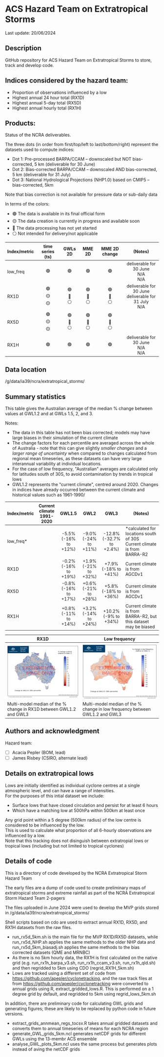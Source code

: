 # ACS Hazard Team on Extratropical Storms
Last update: 20/06/2024

## Description
GitHub repository for ACS Hazard Team on Extratropical Storms to store, track and develop code. 

## Indices considered by the hazard team:
- Proportion of observations influenced by a low
- Highest annual 24 hour total (RX1D)
- Highest annual 5-day total (RX5D)
- Highest annual hourly total (RX1H)

## Products:
Status of the NCRA deliverables. 

The three dots (in order from first/top/left to last/bottom/right) represent the datasets used to compute indices:
- Dot 1: Pre-processed BARPA/CCAM – downscaled but NOT bias-corrected, 5 km (deliverable for 30 June)
- Dot 2: Bias-corrected BARPA/CCAM – downscaled AND bias-corrected, 5 km (deliverable for 31 July)
- Dot 3: National Hydrological Projections (NHP1.0) based on CMIP5 – bias-corrected, 5km
  
Note that bias correction is not available for pressure data or sub-daily data
 
In terms of the colors:
- :green_circle: The data is available in its final official form
- :yellow_circle: The data creation is currently in progress and available soon
- :red_circle: The data processing has not yet started
- :white_circle: Not intended for delivery/not applicable

| Index/metric | time series (ts) | GWLs 2D | MME 2D | MME 2D change | (Notes) |
|-----         | :-:              |:-:      |:-:     |:-:            |:-:    |
| low_freq|:green_circle:<br>|:green_circle:<br>|:green_circle:<br>|:green_circle:<br>|deliverable for 30 June<br>N/A<br>N/A|
| RX1D |:green_circle:<br>:yellow_circle:<br>:yellow_circle:|:green_circle:<br>:red_circle:<br>:white_circle:|:green_circle:<br>:red_circle:<br>:white_circle:|:green_circle:<br>:red_circle:<br>:white_circle:|deliverable for 30 June<br>deliverable for 31 July<br>N/A|
| RX5D |:green_circle:<br>:yellow_circle:<br>:yellow_circle:|:green_circle:<br>:red_circle:<br>:white_circle:|:green_circle:<br>:red_circle:<br>:white_circle:|:green_circle:<br>:red_circle:<br>:white_circle:||deliverable for 30 June<br>deliverable for 31 July<br>N/A|
| RX1H |:green_circle:<br>|:green_circle:<br>|:green_circle:<br>|:green_circle:<br>|deliverable for 30 June<br>N/A<br>N/A|

## Data location
/g/data/ia39/ncra/extratropical_storms/

## Summary statistics

This table gives the Australian average of the median % change between values at GWL1.2 and at GWLs 1.5, 2, and 3.

Notes:
- The data in this table has not been bias corrected; models may have large biases in their simulation of the current climate 
- The change factors for each percentile are averaged across the whole of Australia - note that this can give slightly *smaller changes* and a *larger range of uncertainty* when compared to changes calculated from regional mean timeseries, as these datasets can have very large interannual variability at individual locations.
- For the case of low frequency, "Australian" averages are calculated only for latitudes south of 30S, to avoid contamination by trends in tropical lows
- GWL1.2 represents the "current climate", centred around 2020. Changes in indices have already occurred between the current climate and historical values such as 1961-1990/

| Index/metric | Current climate <br>1991-2020| GWL1.5 | GWL2 | GWL3 | (Notes) |
|-----         | :-:                           | :-:    |:-:   |:-:   |-----    |
| low_freq*||-5.5%<br>(-16% to +12%)|-9.0%<br>(-24% to +11%)|-12.8%<br>(-32.7% to +2.4%)|*calculated for locations south of 30S<br>Current climate is from BARRA-R2|
| RX1D ||-0.2%<br>(-16% to +19%)|+1.9%<br>(-21% to +32%)|+7.9%<br>(-18% to +41%)|Current climate is from AGCDv1|
| RX5D ||-0.8%<br>(-16% to +17%)|+0.6%<br>(-21% to +28%)|+5.8%<br>(-18% to +36%)|Current climate is from AGCDv1|
| RX1H ||+0.8%<br>(-11% to +14%)|+3.2%<br>(-14% to +24%)|+10.2%<br>(-9% to +34%)|Current climate is from BARRA-R2, but this dataset may be biased|

| RX1D | Low frequency |
|----- |-----    |
|![RX1D has lots of spatial variable, but increasing (blue) trends are more common than decreases](RX1D_AGCD-05i_MM50_ssp370_v1-r1_GWL30_change.png) | ![low frequency decreases in most of southern Australia, particularly in the southeast; trends are messier in northern regions where this index is dominated by tropical lows](lows_AGCD-05i_MM50_ssp370_v1-r1_GWL30_change.png) |
|Multi-model median of the % change in RX1D between GWL1.2 and GWL3 |Multi-model median of the % change in low frequency between GWL1.2 and GWL3 |

## Authors and acknowledgment
Hazard team:
- [ ] Acacia Pepler (BOM, lead)
- [ ] James Risbey (CSIRO, alternate lead)

## Details on extratropical lows

Lows are initially identified as individual cyclone centres at a single atmospheric level, and can have a range of intensities.
<br>For the purposes of this intial dataset we include:
- Surface lows that have closed circulation and persist for at least 6 hours
- Which have a matching low at 500hPa within 500km at least once
  
Any grid point within a 5 degree (500km radius) of the low centre is considered to be influenced by the low. 
<br>This is used to calculate what proportion of all 6-hourly observations are influenced by a low.
<br>Note that this tracking does not disinguish between extratropial lows or tropical lows (including but not limited to tropical cyclones)

## Details of code 

This is a directory of code developed by the NCRA Extratropical Storm Hazard Team

The early files are a dump of code used to create preliminary maps of extratropical storms and extreme rainfall as part of the NCRA Extratropical Storm Hazard Team 2-pagers

The files uploaded in June 2024 were used to develop the MVP grids stored in /g/data/ia39/ncra/extratropical_storms/

Shell scripts based on cdo are used to extract annual RX1D, RX5D, and RX1H datasets from the raw files. 
- run_rx5d_5km.sh is the main file for the MVP RX1D/RX5D datasets, while run_rx5d_NHP.sh applies the same methods to the older NHP data and run_rx5d_5km_biasadj.sh applies the same methods to the bias corrected datasets (QME and MRNBC)
- As there is no 5km hourly data, the RX1H is first calculated on the native grid (e.g. run_rx1h_barpa_v3.sh, run_rx1h_ccam_v3.sh, run_rx1h_qld.sh) and then regridded to 5km using CDO (regrid_RX1H_5km.sh)
- Lows are tracked using a different set of code from https://github.com/apepler/cyclonetracking, and the raw track files at from https://github.com/apepler/cyclonetracking were converted to annual grids using R, extract_gridded_lows.R. This is performed on a 1 degree grid by default, and regridded to 5km using regrid_lows_5km.sh

In addition, there are preliminary code for calculating GWL grids and generating figures; these are likely to be replaced by python code in future versions.
- extract_grids_annmean_regs_tocsv.R takes annual gridded datasets and converts them to annual timeseries of means for each NCRA region
- generate_GWL_grids_5km.ncl generates netCDF grids for different GWLs using the 13-membr ACS ensemble
- analyse_GWL_plots_5km.ncl uses the same process but generates plots instead of aving the netCDF grids

